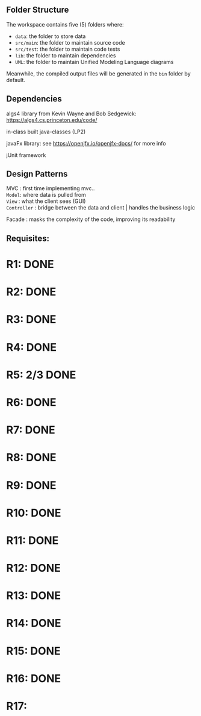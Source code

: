 ## Folder Structure

The workspace contains five (5) folders where:

- `data`: the folder to store data
- `src/main`: the folder to maintain source code
- `src/test`: the folder to maintain code tests
- `lib`: the folder to maintain dependencies
- `UML`: the folder to maintain Unified Modeling Language diagrams

Meanwhile, the compiled output files will be generated in the `bin` folder by default.

## Dependencies

algs4 library from Kevin Wayne and Bob Sedgewick: https://algs4.cs.princeton.edu/code/


in-class built java-classes (LP2)


javaFx library: see https://openjfx.io/openjfx-docs/ for more info


jUnit framework

## Design Patterns

MVC : first time implementing mvc..  
        `Model`: where data is pulled from  
        `View` : what the client sees (GUI)  
        `Controller` : bridge between the data and client | handles the business logic  

Facade : masks the complexity of the code, improving its readability  

## Requisites:

# R1: DONE
# R2: DONE
# R3: DONE
# R4: DONE
# R5: 2/3 DONE
# R6: DONE
# R7: DONE
# R8: DONE
# R9: DONE
# R10: DONE
# R11: DONE
# R12: DONE
# R13: DONE
# R14: DONE
# R15: DONE
# R16: DONE
# R17: 
